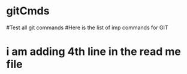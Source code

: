 # gitCmds
#Test all git commands
#Here is the list of imp commands for GIT
# i am adding 4th line in the read me file
